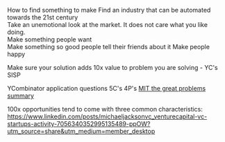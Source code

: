 How to find something to make
Find an industry that can be automated towards the 21st century  
Take an unemotional look at the market. It does not care what you like doing.  
Make something people want  
Make something so good people tell their friends about it
Make people happy

Make sure your solution adds 10x value to problem you are solving - YC's SISP

YCombinator application questions
5C's 4P's
[MIT the great problems summary](https://docs.google.com/document/d/1uwCSpyThaOQcfS3bWFroKhJ_Y_31ljPj_4l782x0lZs/edit)

100x opportunities tend to come with three common characteristics:
https://www.linkedin.com/posts/michaeljacksonvc_venturecapital-vc-startups-activity-7056340352995135489-ppOW?utm_source=share&utm_medium=member_desktop